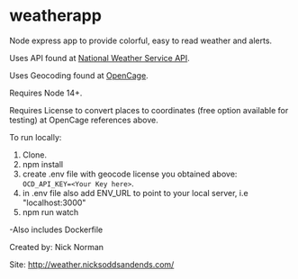 # weatherapp

Node express app to provide colorful, easy to read weather and alerts. 

Uses API found at [National Weather Service API](https://www.weather.gov/documentation/). 

Uses Geocoding found at [OpenCage](https://opencagedata.com/). 

Requires Node 14+. 

Requires License to convert places to coordinates (free option available for testing) at OpenCage references above. 


To run locally:  


1. Clone. 
2. npm install
3. create .env file with geocode license you obtained above:  
`OCD_API_KEY=<Your Key here>`. 
4. in .env file also add ENV_URL to point to your local server, i.e "localhost:3000"
5. npm run watch

-Also includes Dockerfile

Created by: Nick Norman

Site: http://weather.nicksoddsandends.com/




